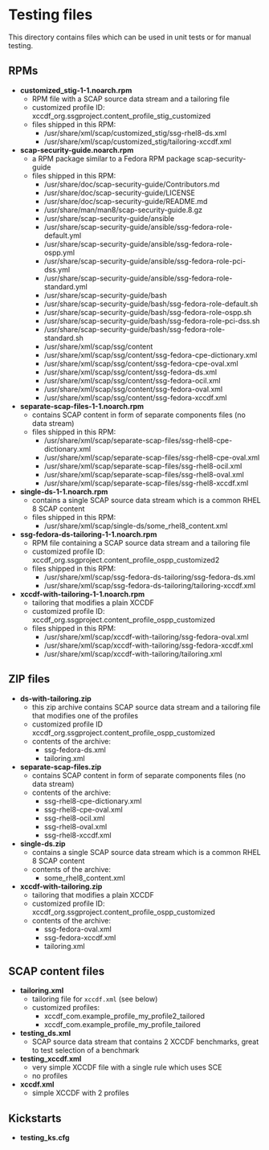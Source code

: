 # Testing files

This directory contains files which can be used in unit tests or for manual testing.

## RPMs

- **customized_stig-1-1.noarch.rpm**
  - RPM file with a SCAP source data stream and a tailoring file
  - customized profile ID: xccdf_org.ssgproject.content_profile_stig_customized
  - files shipped in this RPM:
    - /usr/share/xml/scap/customized_stig/ssg-rhel8-ds.xml
    - /usr/share/xml/scap/customized_stig/tailoring-xccdf.xml
- **scap-security-guide.noarch.rpm**
  - a RPM package similar to a Fedora RPM package scap-security-guide
  - files shipped in this RPM:
    - /usr/share/doc/scap-security-guide/Contributors.md
    - /usr/share/doc/scap-security-guide/LICENSE
    - /usr/share/doc/scap-security-guide/README.md
    - /usr/share/man/man8/scap-security-guide.8.gz
    - /usr/share/scap-security-guide/ansible
    - /usr/share/scap-security-guide/ansible/ssg-fedora-role-default.yml
    - /usr/share/scap-security-guide/ansible/ssg-fedora-role-ospp.yml
    - /usr/share/scap-security-guide/ansible/ssg-fedora-role-pci-dss.yml
    - /usr/share/scap-security-guide/ansible/ssg-fedora-role-standard.yml
    - /usr/share/scap-security-guide/bash
    - /usr/share/scap-security-guide/bash/ssg-fedora-role-default.sh
    - /usr/share/scap-security-guide/bash/ssg-fedora-role-ospp.sh
    - /usr/share/scap-security-guide/bash/ssg-fedora-role-pci-dss.sh
    - /usr/share/scap-security-guide/bash/ssg-fedora-role-standard.sh
    - /usr/share/xml/scap/ssg/content
    - /usr/share/xml/scap/ssg/content/ssg-fedora-cpe-dictionary.xml
    - /usr/share/xml/scap/ssg/content/ssg-fedora-cpe-oval.xml
    - /usr/share/xml/scap/ssg/content/ssg-fedora-ds.xml
    - /usr/share/xml/scap/ssg/content/ssg-fedora-ocil.xml
    - /usr/share/xml/scap/ssg/content/ssg-fedora-oval.xml
    - /usr/share/xml/scap/ssg/content/ssg-fedora-xccdf.xml
- **separate-scap-files-1-1.noarch.rpm**
  - contains SCAP content in form of separate components files (no data stream)
  - files shipped in this RPM:
    - /usr/share/xml/scap/separate-scap-files/ssg-rhel8-cpe-dictionary.xml
    - /usr/share/xml/scap/separate-scap-files/ssg-rhel8-cpe-oval.xml
    - /usr/share/xml/scap/separate-scap-files/ssg-rhel8-ocil.xml
    - /usr/share/xml/scap/separate-scap-files/ssg-rhel8-oval.xml
    - /usr/share/xml/scap/separate-scap-files/ssg-rhel8-xccdf.xml
- **single-ds-1-1.noarch.rpm**
  - contains a single SCAP source data stream which is a common RHEL 8 SCAP content
  - files shipped in this RPM:
    - /usr/share/xml/scap/single-ds/some_rhel8_content.xml
- **ssg-fedora-ds-tailoring-1-1.noarch.rpm**
  - RPM file containing a SCAP source data stream and a tailoring file
  - customized profile ID: xccdf_org.ssgproject.content_profile_ospp_customized2
  - files shipped in this RPM:
    - /usr/share/xml/scap/ssg-fedora-ds-tailoring/ssg-fedora-ds.xml
    - /usr/share/xml/scap/ssg-fedora-ds-tailoring/tailoring-xccdf.xml
- **xccdf-with-tailoring-1-1.noarch.rpm**
  - tailoring that modifies a plain XCCDF
  - customized profile ID: xccdf_org.ssgproject.content_profile_ospp_customized
  - files shipped in this RPM:
    - /usr/share/xml/scap/xccdf-with-tailoring/ssg-fedora-oval.xml
    - /usr/share/xml/scap/xccdf-with-tailoring/ssg-fedora-xccdf.xml
    - /usr/share/xml/scap/xccdf-with-tailoring/tailoring.xml

## ZIP files

- **ds-with-tailoring.zip**
  - this zip archive contains SCAP source data stream and a tailoring file that modifies one of the profiles
  - customized profile ID xccdf_org.ssgproject.content_profile_ospp_customized
  - contents of the archive:
    - ssg-fedora-ds.xml
    - tailoring.xml
- **separate-scap-files.zip**
  - contains SCAP content in form of separate components files (no data stream)
  - contents of the archive:
    - ssg-rhel8-cpe-dictionary.xml
    - ssg-rhel8-cpe-oval.xml
    - ssg-rhel8-ocil.xml
    - ssg-rhel8-oval.xml
    - ssg-rhel8-xccdf.xml
- **single-ds.zip**
  - contains a single SCAP source data stream which is a common RHEL 8 SCAP content
  - contents of the archive:
    - some_rhel8_content.xml
- **xccdf-with-tailoring.zip**
  - tailoring that modifies a plain XCCDF
  - customized profile ID: xccdf_org.ssgproject.content_profile_ospp_customized
  - contents of the archive:
    - ssg-fedora-oval.xml
    - ssg-fedora-xccdf.xml
    - tailoring.xml


## SCAP content files

- **tailoring.xml**
  - tailoring file for `xccdf.xml` (see below)
  - customized profiles:
    - xccdf_com.example_profile_my_profile2_tailored
    - xccdf_com.example_profile_my_profile_tailored
- **testing_ds.xml**
  - SCAP source data stream that contains 2 XCCDF benchmarks, great to test selection of a benchmark
- **testing_xccdf.xml**
  - very simple XCCDF file with a single rule which uses SCE
  - no profiles
- **xccdf.xml**
  - simple XCCDF with 2 profiles

## Kickstarts

- **testing_ks.cfg**
